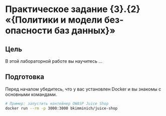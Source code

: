 # Практическое задание {3}.{2} «{Политики и модели без-опасности баз данных}»

## Цель
В этой лабораторной работе вы научитесь ...

## Подготовка
Перед началом убедитесь, что у вас установлен Docker и вы знакомы с основными командами.

```bash
# Пример: запустить контейнер OWASP Juice Shop
docker run --rm -p 3000:3000 bkimminich/juice-shop